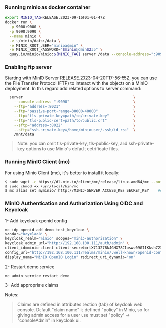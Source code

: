 
### Running minio as docker container
```bash
export MINIO_TAG=RELEASE.2023-09-16T01-01-47Z
docker run \
  -p 9000:9000 \
  -p 9090:9090 \
  --name minio \
  -v ~/minio/data:/data \
  -e MINIO_ROOT_USER="minioadmin" \
  -e MINIO_ROOT_PASSWORD="$minio@dmin$235" \
  quay.io/minio/minio:${MINIO_TAG} server /data --console-address=":9090"
```


### Enabling ftp server

Starting with MinIO Server RELEASE.2023-04-20T17-56-55Z, you can use the File Transfer Protocol (FTP) to interact with the objects on a MinIO deployment.
In this regard add related options to server command:
```bash
  server                                                  \
    --console-address ":9090"                             \
    --ftp="address=:8021"                                 \
    --ftp="passive-port-range=30000-40000"                \
    --ftp="tls-private-key=path/to/private.key"           \
    --ftp="tls-public-cert=path/to/public.crt"            \
    --sftp="address=:8022"                                \
    --sftp="ssh-private-key=/home/miniouser/.ssh/id_rsa"  \
    /mnt/data
```
>  Note: you can omit tls-private-key, tls-public-key, and ssh-private-key options to use Minio's default cetrificate files.

### Running MinIO Client (mc)
For using Minio Client (mc), it's better to install it locally:

```bash
$ sudo wget -c https://dl.min.io/client/mc/release/linux-amd64/mc --output-document=/usr/local/bin/mc
$ sudo chmod +x /usr/local/bin/mc
$ mc alias set myminio/ http://MINIO-SERVER ACCESS_KEY SECRET_KEY    ## Access and secret keys should be created inside Minio console admin
```

### MinIO Authentication and Authorization Using OIDC and Keycloak

1- Add keycloak openid config
```bash
mc idp openid add demo test_keycloak \
vendor="keycloak" \
keycloak_realm="minio" scopes="minio-authorization" \
keycloak_admin_url="http://192.168.100.111/auth/admin" \
client_id=minio-client client-secret=rtX713278kJGHX78OIosws09GIIKksh723o \
config_url="http://192.168.100.111/realms/minio/.well-known/openid-configuration" \
display_name="MinIO OpenID Login" redirect_uri_dynamic="on"
```

2- Restart demo service 
```bash
mc admin service restart demo
```
3- Add appropriate claims

Notes:
> Claims are defined in attributes section (tab) of keycloak web console.
> Default "claim name" is defined "policy" in Minio, so for giving admin access for a user
> use must set "policy" -> "consoleAdmin" in keycloak ui.